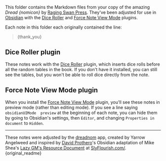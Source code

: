 This folder contains the Markdown files from your copy of the amazing _Dread {nomicon}_ by [Raging Swan Press](https://www.ragingswanpress.com/). They've been adjusted for use in [Obsidian](https://obsidian.md/) with the [Dice Roller](https://plugins.javalent.com/Dice+Roller/Dice+Roller) and [Force Note View Mode](https://github.com/bwydoogh/obsidian-force-view-mode-of-note) plugins.

Each note in this folder each originally contained the line:

> {thank_you}

## Dice Roller plugin

These notes work with the [Dice Roller](https://plugins.javalent.com/Dice+Roller/Dice+Roller) plugin, which inserts dice rolls before all the random tables in the book. If you don't have it installed, you can still see the tables, but you won't be able to roll dice directly from the note.

## Force Note View Mode plugin

When you install the [Force Note View Mode](https://github.com/bwydoogh/obsidian-force-view-mode-of-note) plugin, you'll see these notes in preview mode (rather than editing mode). If you see a line saying `obsidianUIMode  preview` at the beginning of each note, you can hide them by going to Obsidian's settings, then `Editor`, and changing `Properties in document` to `Hidden`.

---

These notes were adjusted by the [dreadnom](https://github.com/yarrow/dreadnom) app, created by Yarrow Angelweed and inspired by [David Prothero](https://chirp.enworld.org/@dpro)'s Obsidian adaptation of Mike Shea's [Lazy GM's Resource Document](https://slyflourish.com/lazy_gm_resource_document.html) at [SlyFlourish.com/](https://slyflourish.com/).
{original_readme}
